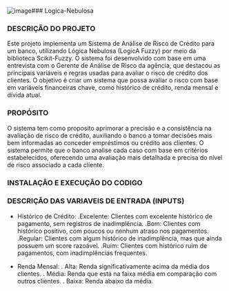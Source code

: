 ![image](https://github.com/user-attachments/assets/8e362855-9864-4b6f-910d-62d3b02a849a)### Logica-Nebulosa

### DESCRIÇÃO DO PROJETO

Este projeto implementa um Sistema de Análise de Risco de Crédito para um banco, utilizando Lógica Nebulosa (LogicA Fuzzy) por meio da biblioteca Scikit-Fuzzy. O sistema foi desenvolvido com base em uma entrevista com o Gerente de Análise de Risco da agência, que destacou as principais variáveis e regras usadas para avaliar o risco de crédito dos clientes. O objetivo é criar um sistema que possa avaliar o risco com base em variáveis financeiras chave, como histórico de crédito, renda mensal e dívida atual.

### PROPÓSITO

O sistema tem como proposito aprimorar a precisão e a consistência na avaliação de risco de crédito, auxiliando o banco a tomar decisões mais bem informadas ao conceder empréstimos ou crédito aos clientes. O sistema permite que o banco analise cada caso com base em critérios estabelecidos, oferecendo uma avaliação mais detalhada e precisa do nível de risco associado a cada cliente.

### INSTALAÇÃO E EXECUÇÃO DO CODIGO

### DESCRIÇÃO DAS VARIAVEIS DE ENTRADA (INPUTS)
- Histórico de Crédito:
  .Excelente: Clientes com excelente histórico de pagamento, sem registros de inadimplência.
  .Bom: Clientes com histórico positivo, com poucos ou nenhum atraso nos pagamentos.
  .Regular: Clientes com algum histórico de inadimplência, mas que ainda possuem um score razoável.
  .Ruim: Clientes com histórico ruim de pagamentos, com inadimplências frequentes.

- Renda Mensal:
  . Alta: Renda significativamente acima da média dos clientes.
  . Média: Renda que está na faixa média em comparação com outros clientes.
  . Baixa: Renda abaixo da média.
